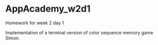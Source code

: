 # AppAcademy_w2d1

Homework for week 2 day 1

Implementation of a terminal version of color sequence memory game Simon. 
